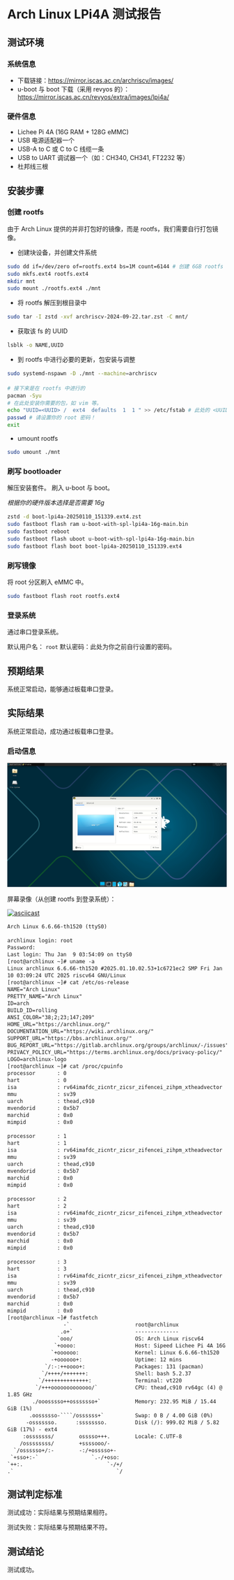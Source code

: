 # Arch Linux LPi4A 测试报告

## 测试环境

### 系统信息

- 下载链接：https://mirror.iscas.ac.cn/archriscv/images/
- u-boot 与 boot 下载（采用 revyos 的）：https://mirror.iscas.ac.cn/revyos/extra/images/lpi4a/

### 硬件信息

- Lichee Pi 4A (16G RAM + 128G eMMC)
- USB 电源适配器一个
- USB-A to C 或 C to C 线缆一条
- USB to UART 调试器一个（如：CH340, CH341, FT2232 等）
- 杜邦线三根

## 安装步骤

### 创建 rootfs

由于 Arch Linux 提供的并非打包好的镜像，而是 rootfs，我们需要自行打包镜像。

- 创建块设备，并创建文件系统
```bash
sudo dd if=/dev/zero of=rootfs.ext4 bs=1M count=6144 # 创建 6GB rootfs
sudo mkfs.ext4 rootfs.ext4
mkdir mnt
sudo mount ./rootfs.ext4 ./mnt
```

- 将 rootfs 解压到根目录中
```bash
sudo tar -I zstd -xvf archriscv-2024-09-22.tar.zst -C mnt/
```

- 获取该 fs 的 UUID
```bash
lsblk -o NAME,UUID
```

- 到 rootfs 中进行必要的更新，包安装与调整
```bash
sudo systemd-nspawn -D ./mnt --machine=archriscv

# 接下来是在 rootfs 中进行的
pacman -Syu
# 在此处安装你需要的包，如 vim 等。
echo "UUID=<UUID> /  ext4  defaults  1  1 " >> /etc/fstab # 此处的 <UUID> 是之前获得的
passwd # 请设置你的 root 密码！
exit
```

- umount rootfs
```bash
sudo umount ./mnt
```

### 刷写 bootloader

解压安装套件。
刷入 u-boot 与 boot。

*根据你的硬件版本选择是否需要 16g*

```bash
zstd -d boot-lpi4a-20250110_151339.ext4.zst 
sudo fastboot flash ram u-boot-with-spl-lpi4a-16g-main.bin 
sudo fastboot reboot
sudo fastboot flash uboot u-boot-with-spl-lpi4a-16g-main.bin
sudo fastboot flash boot boot-lpi4a-20250110_151339.ext4
```

### 刷写镜像

将 root 分区刷入 eMMC 中。

```bash
sudo fastboot flash root rootfs.ext4
```

### 登录系统

通过串口登录系统。

默认用户名： `root`
默认密码：此处为你之前自行设置的密码。

## 预期结果

系统正常启动，能够通过板载串口登录。

## 实际结果

系统正常启动，成功通过板载串口登录。

### 启动信息

![xfce](./xfce.png)

屏幕录像（从创建 rootfs 到登录系统）：

[![asciicast](https://asciinema.org/a/7Ywwvlg1kdyAyTa9hiUOnv4yN.svg)](https://asciinema.org/a/7Ywwvlg1kdyAyTa9hiUOnv4yN)

```log
Arch Linux 6.6.66-th1520 (ttyS0)

archlinux login: root
Password: 
Last login: Thu Jan  9 03:54:09 on ttyS0
[root@archlinux ~]# uname -a
Linux archlinux 6.6.66-th1520 #2025.01.10.02.53+1c6721ec2 SMP Fri Jan 10 03:09:24 UTC 2025 riscv64 GNU/Linux
[root@archlinux ~]# cat /etc/os-release 
NAME="Arch Linux"
PRETTY_NAME="Arch Linux"
ID=arch
BUILD_ID=rolling
ANSI_COLOR="38;2;23;147;209"
HOME_URL="https://archlinux.org/"
DOCUMENTATION_URL="https://wiki.archlinux.org/"
SUPPORT_URL="https://bbs.archlinux.org/"
BUG_REPORT_URL="https://gitlab.archlinux.org/groups/archlinux/-/issues"
PRIVACY_POLICY_URL="https://terms.archlinux.org/docs/privacy-policy/"
LOGO=archlinux-logo
[root@archlinux ~]# cat /proc/cpuinfo 
processor       : 0
hart            : 0
isa             : rv64imafdc_zicntr_zicsr_zifencei_zihpm_xtheadvector
mmu             : sv39
uarch           : thead,c910
mvendorid       : 0x5b7
marchid         : 0x0
mimpid          : 0x0

processor       : 1
hart            : 1
isa             : rv64imafdc_zicntr_zicsr_zifencei_zihpm_xtheadvector
mmu             : sv39
uarch           : thead,c910
mvendorid       : 0x5b7
marchid         : 0x0
mimpid          : 0x0

processor       : 2
hart            : 2
isa             : rv64imafdc_zicntr_zicsr_zifencei_zihpm_xtheadvector
mmu             : sv39
uarch           : thead,c910
mvendorid       : 0x5b7
marchid         : 0x0
mimpid          : 0x0

processor       : 3
hart            : 3
isa             : rv64imafdc_zicntr_zicsr_zifencei_zihpm_xtheadvector
mmu             : sv39
uarch           : thead,c910
mvendorid       : 0x5b7
marchid         : 0x0
mimpid          : 0x0
[root@archlinux ~]# fastfetch 
                  -`                     root@archlinux
                 .o+`                    --------------
                `ooo/                    OS: Arch Linux riscv64
               `+oooo:                   Host: Sipeed Lichee Pi 4A 16G
              `+oooooo:                  Kernel: Linux 6.6.66-th1520
              -+oooooo+:                 Uptime: 12 mins
            `/:-:++oooo+:                Packages: 131 (pacman)
           `/++++/+++++++:               Shell: bash 5.2.37
          `/++++++++++++++:              Terminal: vt220
         `/+++ooooooooooooo/`            CPU: thead,c910 rv64gc (4) @ 1.85 GHz
        ./ooosssso++osssssso+`           Memory: 232.95 MiB / 15.44 GiB (1%)
       .oossssso-````/ossssss+`          Swap: 0 B / 4.00 GiB (0%)
      -osssssso.      :ssssssso.         Disk (/): 999.02 MiB / 5.82 GiB (17%) - ext4
     :osssssss/        osssso+++.        Locale: C.UTF-8
    /ossssssss/        +ssssooo/-
  `/ossssso+/:-        -:/+osssso+-                              
 `+sso+:-`                 `.-/+oso:                             
`++:.                           `-/+/
.`                                 `/
```

## 测试判定标准

测试成功：实际结果与预期结果相符。

测试失败：实际结果与预期结果不符。

## 测试结论

测试成功。
